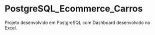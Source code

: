 # PostgreSQL_Ecommerce_Carros
Projeto desenvolvido em PostgreSQL com Dashboard desenvolvido no Excel.
